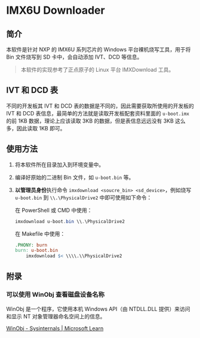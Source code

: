 # IMX6U Downloader

## 简介

本软件是针对 NXP 的 IMX6U 系列芯片的 Windows 平台裸机烧写工具，用于将 Bin 文件烧写到 SD 卡中，会自动添加 IVT、DCD 等信息。

> 本软件的实现参考了正点原子的 Linux 平台 IMXDownload 工具。

## IVT 和 DCD 表

不同的开发板其 IVT 和 DCD 表的数据是不同的，因此需要获取所使用的开发板的 IVT 和 DCD 表信息，最简单的方法就是读取开发板配套资料里面的 `u-boot.imx` 的前 1KB 数据，理论上应该读取 3KB 的数据，但是表信息远远没有 3KB 这么多，因此读取 1KB 即可。

## 使用方法

1. 将本软件所在目录加入到环境变量中。
2. 编译好原始的二进制 Bin 文件，如 `u-boot.bin` 等。
3. **以管理员身份**执行命令 `imxdownload <soucre_bin> <sd_device>`，例如烧写 `u-boot.bin` 到 `\\.\PhysicalDrive2` 中即可使用如下命令：

    在 PowerShell 或 CMD 中使用：
    ```powershell
    imxdownload u-boot.bin \\.\PhysicalDrive2
    ```

    在 Makefile 中使用：
    ```makefile
    .PHONY: burn
    burn: u-boot.bin
        imxdownload $< \\\\.\\PhysicalDrive2
    ```

## 附录

### 可以使用 WinObj 查看磁盘设备名称

WinObj 是一个程序，它使用本机 Windows API（由 NTDLL.DLL 提供）来访问和显示 NT 对象管理器命名空间上的信息。

[WinObj - Sysinternals | Microsoft Learn](https://learn.microsoft.com/zh-cn/sysinternals/downloads/winobj)
